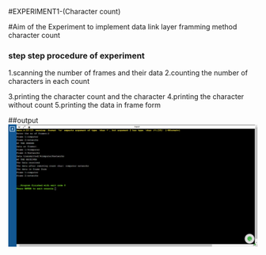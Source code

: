 #EXPERIMENT1-(Character count)

#Aim of the Experiment
to implement data link layer framming method character count

### step step procedure of experiment
1.scanning the number of frames and their data
2.counting the number of characters in each count

3.printing the character count and the character
4.printing the character without count
5.printing the data in frame form

##output
![output](CN1.png)

